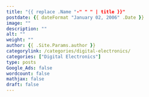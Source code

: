 ```yaml
---
title: "{{ replace .Name "-" " " | title }}"
postdate: {{ dateFormat "January 02, 2006" .Date }}
image: ""
description: ""
alt: ""
weight: ""
author: {{ .Site.Params.author }}
categorylink: /categories/digital-electronics/
categories: ["Digital Electronics"]
type: posts
Google_Ads: false
wordcount: false
mathjax: false
draft: false
---
```

